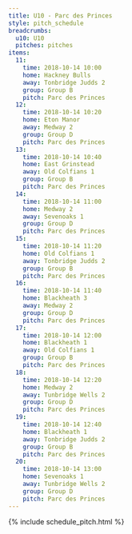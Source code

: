 ```yaml
---
title: U10 - Parc des Princes
style: pitch_schedule
breadcrumbs:
  u10: U10
  pitches: pitches
items:
  11:
    time: 2018-10-14 10:00
    home: Hackney Bulls
    away: Tonbridge Judds 2
    group: Group B
    pitch: Parc des Princes
  12:
    time: 2018-10-14 10:20
    home: Eton Manor
    away: Medway 2
    group: Group D
    pitch: Parc des Princes
  13:
    time: 2018-10-14 10:40
    home: East Grinstead
    away: Old Colfians 1
    group: Group B
    pitch: Parc des Princes
  14:
    time: 2018-10-14 11:00
    home: Medway 2
    away: Sevenoaks 1
    group: Group D
    pitch: Parc des Princes
  15:
    time: 2018-10-14 11:20
    home: Old Colfians 1
    away: Tonbridge Judds 2
    group: Group B
    pitch: Parc des Princes
  16:
    time: 2018-10-14 11:40
    home: Blackheath 3
    away: Medway 2
    group: Group D
    pitch: Parc des Princes
  17:
    time: 2018-10-14 12:00
    home: Blackheath 1
    away: Old Colfians 1
    group: Group B
    pitch: Parc des Princes
  18:
    time: 2018-10-14 12:20
    home: Medway 2
    away: Tunbridge Wells 2
    group: Group D
    pitch: Parc des Princes
  19:
    time: 2018-10-14 12:40
    home: Blackheath 1
    away: Tonbridge Judds 2
    group: Group B
    pitch: Parc des Princes
  20:
    time: 2018-10-14 13:00
    home: Sevenoaks 1
    away: Tunbridge Wells 2
    group: Group D
    pitch: Parc des Princes
---
```


{% include schedule_pitch.html %}
